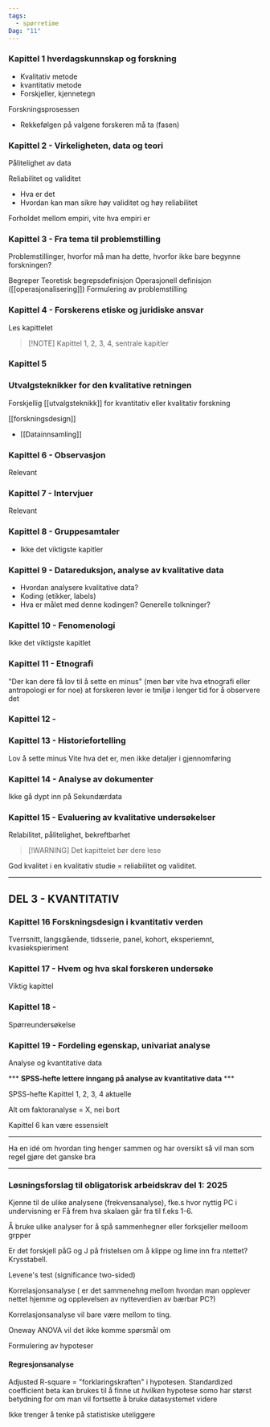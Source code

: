 ```yaml
---
tags:
  - spørretime
Dag: "11"
---
```

### Kapittel 1 hverdagskunnskap og forskning
- Kvalitativ metode	
- kvantitativ metode
- Forskjeller, kjennetegn

Forskningsprosessen
- Rekkefølgen på valgene forskeren må ta (fasen)

### Kapittel 2 - Virkeligheten, data og teori
Pålitelighet av data

Reliabilitet og validitet
- Hva er det
- Hvordan kan man sikre høy validitet og høy reliabilitet

Forholdet mellom empiri, vite hva empiri er

### Kapittel 3 - Fra tema til problemstilling
Problemstillinger, hvorfor må man ha dette, hvorfor ikke bare begynne forskningen?

Begreper
Teoretisk begrepsdefinisjon
Operasjonell definisjon ([[operasjonalisering]])
Formulering av problemstilling

### Kapittel 4 - Forskerens etiske og juridiske ansvar
Les kapittelet

>[!NOTE] Kapittel 1, 2, 3, 4, sentrale kapitler


### Kapittel 5
### Utvalgsteknikker for den kvalitative retningen

Forskjellig [[utvalgsteknikk]] for kvantitativ eller kvalitativ forskning

[[forskningsdesign]]
- [[Datainnsamling]]

### Kapittel 6 - Observasjon
Relevant
### Kapittel 7 - Intervjuer
Relevant
### Kapittel 8 - Gruppesamtaler
- Ikke det viktigste kapitler

### Kapittel 9 - Datareduksjon, analyse av kvalitative data
- Hvordan analysere kvalitative data?
- Koding (etikker, labels)
- Hva er målet med denne kodingen? Generelle tolkninger?

### Kapittel 10 - Fenomenologi
Ikke det viktigste kapitlet

### Kapittel 11 - Etnografi
"Der kan dere få lov til å sette en minus"
(men bør vite hva etnografi eller antropologi er for noe)
at forskeren lever ie tmiljø i lenger tid for å observere det

### Kapittel 12 - 

### Kapittel 13 - Historiefortelling
Lov å sette minus
Vite hva det er, men ikke detaljer i gjennomføring

### Kapittel 14 - Analyse av dokumenter
Ikke gå dypt inn på
Sekundærdata

### Kapittel 15 - Evaluering av kvalitative undersøkelser
Relabilitet, pålitelighet, bekreftbarhet
>[!WARNING] Det kapittelet bør dere lese

God kvalitet i en kvalitativ studie = reliabilitet og validitet.

---

## DEL 3 - KVANTITATIV

### Kapittel 16 Forskningsdesign i kvantitativ verden
Tverrsnitt, langsgående, tidsserie, panel, kohort, eksperiemnt, kvasiekspieriment

### Kapittel 17 - Hvem og hva skal forskeren undersøke
Viktig kapittel
### Kapittel 18 - 
Spørreundersøkelse

### Kapittel 19 - Fordeling egenskap, univariat analyse
Analyse og kvantitative data

*** __SPSS-hefte lettere inngang på analyse av kvantitative data__ ***

SPSS-hefte
Kapittel 1, 2, 3, 4 aktuelle

Alt om faktoranalyse = X, nei bort

Kapittel 6 kan være essensielt

---

Ha en idé om hvordan ting henger sammen og har oversikt så vil man som regel gjøre det ganske bra

---

### Løsningsforslag til obligatorisk arbeidskrav del 1: 2025

Kjenne til de ulike analysene (frekvensanalyse), fke.s hvor nyttig PC i undervisning er 
Få frem hva skalaen går fra til f.eks 1-6.

Å bruke ulike analyser for å spå sammenhegner eller forksjeller melloom grpper

Er det forskjell påG og J på fristelsen om å klippe og lime inn fra ntettet?
Krysstabell.

Levene's test (significance two-sided)

Korrelasjonsanalyse ( er det sammenehng mellom hvordan man opplever nettet hjemme og opplevelsen av nytteverdien av bærbar PC?)

Korrelasjonsanalyse vil bare være mellom to ting. 

Oneway ANOVA vil det ikke komme spørsmål om

Formulering av hypoteser

#### Regresjonsanalyse

Adjusted R-square = "forklaringskraften" i hypotesen. 
Standardized coefficient beta kan brukes til å finne ut _hvilken_ hypotese somo har størst betydning for om man vil fortsette å bruke datasystemet videre

Ikke trenger å tenke på statistiske uteliggere








